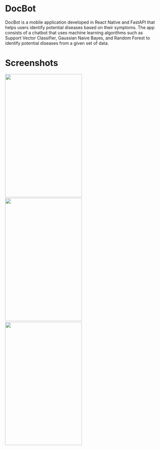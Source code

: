 # DocBot
DocBot is a mobile application developed in React Native and FastAPI that helps users identify potential diseases based on their symptoms. The app consists of a chatbot that uses machine learning algorithms such as Support Vector Classifier, Gaussian Naive Bayes, and Random Forest to identify potential diseases from a given set of data.

# Screenshots
<img src="https://github.com/Yash-Gajewar/DocBot/assets/65448232/9229c331-e587-4935-89bf-7de0cdd5d86e" width="250" height="400"/>
&nbsp;&nbsp;&nbsp;&nbsp;&nbsp;
<img src="https://github.com/Yash-Gajewar/DocBot/assets/65448232/bbacbbe6-97b4-4aaf-8672-ed1393f1d850" width="250" height="400" />
&nbsp;&nbsp;&nbsp;&nbsp;&nbsp;&nbsp;
<img src="https://github.com/Yash-Gajewar/DocBot/assets/65448232/55efdc62-9d53-4fe4-8c71-d3d89e0e03bf" width="250" height="400" />







